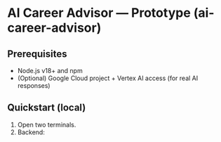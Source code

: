 # AI Career Advisor — Prototype (ai-career-advisor)

## Prerequisites
- Node.js v18+ and npm
- (Optional) Google Cloud project + Vertex AI access (for real AI responses)

## Quickstart (local)
1. Open two terminals.
2. Backend:
